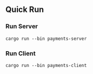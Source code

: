## Quick Run

### Run Server

```
cargo run --bin payments-server
```

### Run Client 

```
cargo run --bin payments-client
```